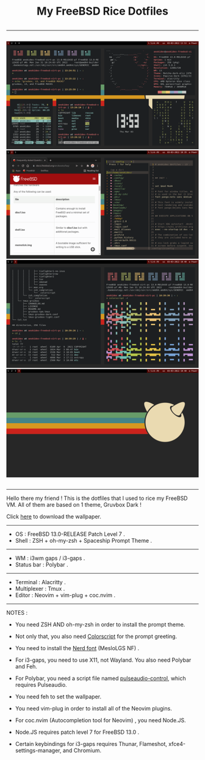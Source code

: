 <div style="display : flex ; justify-content : center;  flex-direction: column;" align="center">

<h1>My FreeBSD Rice Dotfiles</h1>

<hr>

![1](./showcases/1.png)
![2](./showcases/2.png)
![3](./showcases/3.png)
![4](./showcases/4.png)

</div>

----

Hello there my friend ! This is the dotfiles
that I used to rice my FreeBSD VM. All of them
are based on 1 theme, Gruvbox Dark !

Click [here](https://www.reddit.com/r/wallpaper/comments/kezpb9/1920x1080_all_resolutions_available_dark_light/) 
to download the wallpaper.

----

- OS : FreeBSD 13.0-RELEASE Patch Level 7 .
- Shell : ZSH + oh-my-zsh + Spaceship Prompt Theme .

----

- WM : i3wm gaps / i3-gaps .
- Status bar : Polybar .

----

- Terminal : Alacritty .
- Multiplexer : Tmux .
- Editor : Neovim + vim-plug + coc.nvim .

----

NOTES :

- You need ZSH AND oh-my-zsh in order to install the prompt theme.
- Not only that, you also need [Colorscript](https://gitlab.com/dwt1/shell-color-scripts) for the prompt greeting.
- You need to install the [Nerd font](https://github.com/romkatv/dotfiles-public/tree/master/.local/share/fonts/NerdFonts) (MesloLGS NF) .

- For i3-gaps, you need to use X11, not Wayland. You also need Polybar and Feh.
- For Polybar, you need a script file named [pulseaudio-control](https://github.com/marioortizmanero/polybar-pulseaudio-control), which requires Pulseaudio.
- You need feh to set the wallpaper.

- You need vim-plug in order to install all of the Neovim plugins.
- For coc.nvim (Autocompletion tool for Neovim) , you need Node.JS. 
- Node.JS requires patch level 7 for FreeBSD 13.0 .

- Certain keybindings for i3-gaps requires Thunar, Flameshot, xfce4-settings-manager, and Chromium.
